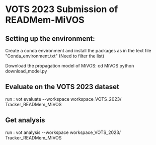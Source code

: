 # VOTS 2023 Submission of READMem-MiVOS

## Setting up the environment:
Create a conda environment and install the packages as in the text file "Conda_environment.txt" (Need to filter the list)

Download the propagation model of MiVOS:
cd MiVOS
python download_model.py

## Evaluate on the VOTS 2023 dataset
run : vot evaluate --workspace workspace_VOTS_2023/ Tracker_READMem_MiVOS

## Get analysis
run : vot analysis --workspace workspace_VOTS_2023/ Tracker_READMem_MiVOS
